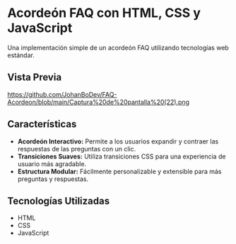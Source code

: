 # Acordeón FAQ con HTML, CSS y JavaScript

Una implementación simple de un acordeón FAQ utilizando tecnologías web estándar.

## Vista Previa

https://github.com/JohanBoDev/FAQ-Acordeon/blob/main/Captura%20de%20pantalla%20(22).png

## Características

- **Acordeón Interactivo:** Permite a los usuarios expandir y contraer las respuestas de las preguntas con un clic.
- **Transiciones Suaves:** Utiliza transiciones CSS para una experiencia de usuario más agradable.
- **Estructura Modular:** Fácilmente personalizable y extensible para más preguntas y respuestas.

## Tecnologías Utilizadas

- HTML
- CSS
- JavaScript
